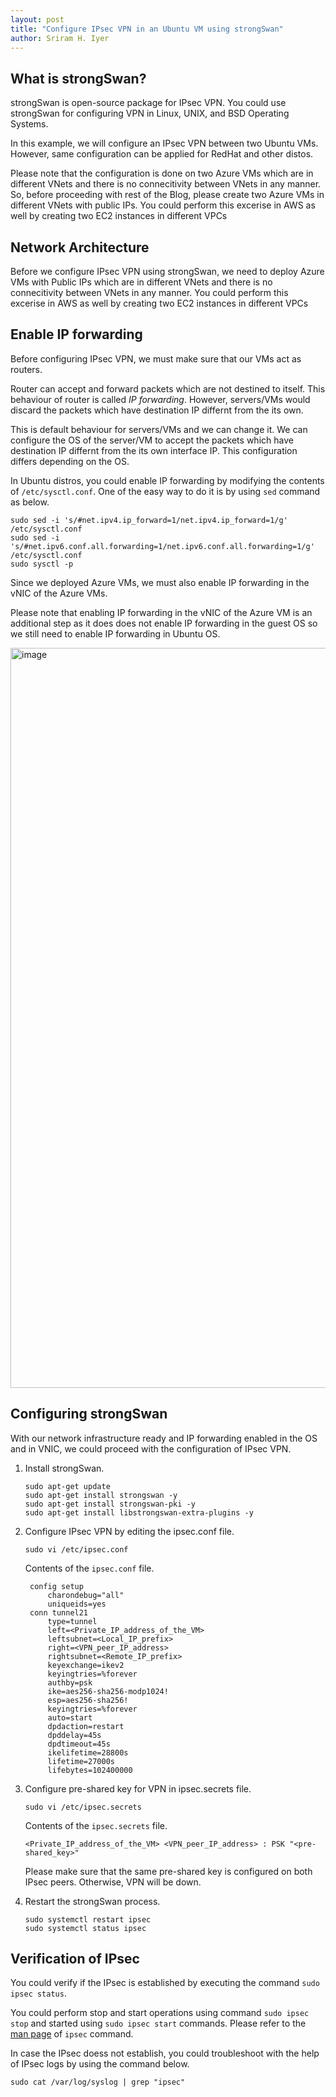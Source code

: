 ```yaml
---
layout: post
title: "Configure IPsec VPN in an Ubuntu VM using strongSwan"
author: Sriram H. Iyer
---
```


## What is strongSwan?

strongSwan is open-source package for IPsec VPN. You could use strongSwan for configuring VPN in Linux, UNIX, and BSD Operating Systems.

In this example, we will configure an IPsec VPN between two Ubuntu VMs. However, same configuration can be applied for RedHat and other distos.

Please note that the configuration is done on two Azure VMs which are in different VNets and there is no connecitivity between VNets in any manner. So, before proceeding with rest of the Blog, please create two Azure VMs in different VNets with public IPs. You could perform this excerise in AWS as well by creating two EC2 instances in different VPCs

## Network Architecture

Before we configure IPsec VPN using strongSwan, we need to deploy Azure VMs with Public IPs which are in different VNets and there is no connecitivity between VNets in any manner. You could perform this excerise in AWS as well by creating two EC2 instances in different VPCs



## Enable IP forwarding

Before configuring IPsec VPN, we must make sure that our VMs act as routers.

Router can accept and forward packets which are not destined to itself. This behaviour of router is called *IP forwarding*. However, servers/VMs would discard the packets which have destination IP differnt from the its own.

This is default behaviour for servers/VMs and we can change it. We can configure the OS of the server/VM to accept the packets which have destination IP differnt from the its own interface IP. This configuration differs depending on the OS.

In Ubuntu distros, you could enable IP forwarding by modifying the contents of ```/etc/sysctl.conf```. One of the easy way to do it is by using ```sed``` command as below.

```
sudo sed -i 's/#net.ipv4.ip_forward=1/net.ipv4.ip_forward=1/g' /etc/sysctl.conf
sudo sed -i 's/#net.ipv6.conf.all.forwarding=1/net.ipv6.conf.all.forwarding=1/g' /etc/sysctl.conf
sudo sysctl -p
```

Since we deployed Azure VMs, we must also enable IP forwarding in the vNIC of the Azure VMs.

Please note that enabling IP forwarding in the vNIC of the Azure VM is an additional step as it does does not enable IP forwarding in the guest OS so we still need to enable IP forwarding in Ubuntu OS.

<img width="1184" alt="image" src="https://github.com/hisriram96/blog/assets/56336513/056e8a7a-7d29-47d3-a540-95a1bfca7e1c">


## Configuring strongSwan

With our network infrastructure ready and IP forwarding enabled in the OS and in VNIC, we could proceed with the configuration of IPsec VPN.

1. Install strongSwan.

   ```
   sudo apt-get update
   sudo apt-get install strongswan -y
   sudo apt-get install strongswan-pki -y
   sudo apt-get install libstrongswan-extra-plugins -y
   ```

2. Configure IPsec VPN by editing the ipsec.conf file.

   ```
   sudo vi /etc/ipsec.conf
   ```

   Contents of the ```ipsec.conf``` file.

   ```
	config setup
		charondebug="all"
		uniqueids=yes
	conn tunnel21
		type=tunnel
		left=<Private_IP_address_of_the_VM>
		leftsubnet=<Local_IP_prefix>
		right=<VPN_peer_IP_address>
		rightsubnet=<Remote_IP_prefix>
		keyexchange=ikev2
		keyingtries=%forever
		authby=psk
		ike=aes256-sha256-modp1024!
		esp=aes256-sha256!
		keyingtries=%forever
		auto=start
		dpdaction=restart
		dpddelay=45s
		dpdtimeout=45s
		ikelifetime=28800s
		lifetime=27000s
		lifebytes=102400000
   ```

5. Configure pre-shared key for VPN in ipsec.secrets file.

   ```
   sudo vi /etc/ipsec.secrets
   ```

   Contents of the ```ipsec.secrets``` file.

   ```
   <Private_IP_address_of_the_VM> <VPN_peer_IP_address> : PSK "<pre-shared_key>"
   ```

   Please make sure that the same pre-shared key is configured on both IPsec peers. Otherwise, VPN will be down.

7. Restart the strongSwan process.

   ```
   sudo systemctl restart ipsec
   sudo systemctl status ipsec
   ```

## Verification of IPsec

You could verify if the IPsec is established by executing the command ```sudo ipsec status```.

You could perform stop and start operations using command ```sudo ipsec stop``` and started using ```sudo ipsec start``` commands. Please refer to the [man page](https://manpages.ubuntu.com/manpages/noble/en/man8/ipsec.8.html) of ```ipsec``` command.

In case the IPsec doess not establish, you could troubleshoot with the help of IPsec logs by using the command below.

```
sudo cat /var/log/syslog | grep "ipsec"
```

<link rel="alternate" type="application/rss+xml"  href="{{ site.url }}/feed.xml" title="{{ site.title }}">
